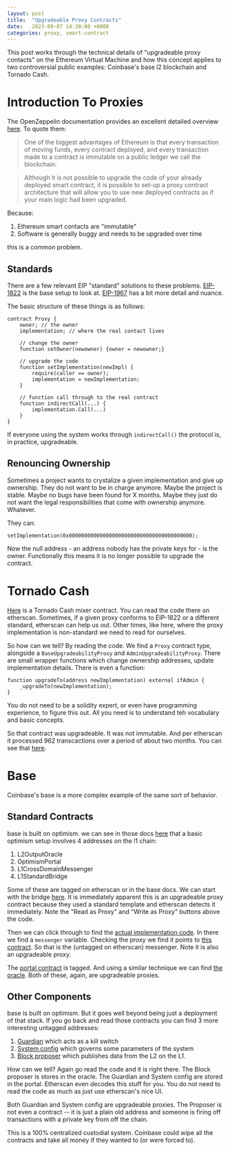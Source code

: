 ```yaml
---
layout: post
title:  "Upgradeable Proxy Contracts"
date:   2023-09-07 14:30:00 +0800
categories: proxy, smart-contract
---
```


This post works through the technical details of "upgradeable proxy contacts" on the
Ethereum Virtual Machine and how this concept applies to two controversial public examples:
Coinbase's base l2 blockchain and Tornado Cash.

# Introduction To Proxies

The OpenZeppelin documentation provides an excellent detailed overview [here](https://blog.openzeppelin.com/proxy-patterns).
To quote them:

> One of the biggest advantages of Ethereum is that every transaction of moving funds, every contract deployed, and every transaction made to a contract is immutable on a public ledger we call the blockchain. 

> Although it is not possible to upgrade the code of your already deployed smart contract, it is possible to set-up a proxy contract architecture that will allow you to use new deployed contracts as if your main logic had been upgraded.

Because:
1. Ethereum smart contacts are "immutable"
2. Software is generally buggy and needs to be upgraded over time

this is a common problem.

## Standards

There are a few relevant EIP "standard" solutions to these problems.
[EIP-1822](https://eips.ethereum.org/EIPS/eip-1822) is the base setup to look at.
[EIP-1967](https://eips.ethereum.org/EIPS/eip-1967) has a bit more detail and nuance.

The basic structure of these things is as follows:
```solidity
contract Proxy {
    owner; // the owner
    implementation; // where the real contact lives

    // change the owner
    function setOwner(newowner) {owner = newowner;}

    // upgrade the code
    function setImplementation(newImpl) {
        require(caller == owner);
        implementation = newImplementation;
    }

    // function call through to the real contract
    function indirectCall(...) {
        implementation.Call(...)
    }
}
```
If everyone using the system works through ```indirectCall()``` the protocol is, in practice,
upgradeable.

## Renouncing Ownership
Sometimes a project wants to crystalize a given implementation and give up ownership.
They do not want to be in charge anymore.
Maybe the project is stable. Maybe no bugs have been found for X months.
Maybe they just do not want the legal responsibilities that come with ownership anymore.
Whatever.

They can:
```solidity
setImplementation(0x0000000000000000000000000000000000000000);
```

Now the null address - an address nobody has the private keys for - is the owner.
Functionally this means it is no longer possible to upgrade the contract.

# Tornado Cash

[Here](https://etherscan.io/address/0xb541fc07bc7619fd4062a54d96268525cbc6ffef#code) is a Tornado Cash mixer contract.
You can read the code there on etherscan.
Sometimes, if a given proxy conforms to EIP-1822 or a different standard, etherscan can help us out.
Other times, like here, where the proxy implementation is non-standard we need to read for ourselves.

So how can we tell? By reading the code.
We find a ```Proxy``` contract type, alongside a ```BaseUpgradeabilityProxy```
and ```AdminUpgradeabilityProxy```.
There are small wrapper functions which change ownership addresses, update implementation details.
There is even a function:
```solidity
function upgradeTo(address newImplementation) external ifAdmin {
    _upgradeTo(newImplementation);
}
```
You do not need to be a solidity expert, or even have programming experience, to figure this out.
All you need is to understand teh vocabulary and basic concepts.

So that contract was upgradeable. It was not immutable.
And per etherscan it processed 962 transcactions over a period of about two months.
You can see that [here](https://etherscan.io/txs?a=0xb541fc07bc7619fd4062a54d96268525cbc6ffef&p=1).

# Base

Coinbase's base is a more complex example of the same sort of behavior.

## Standard Contracts
base is built on optimism. we can see in those docs [here](https://community.optimism.io/docs/protocol/protocol-2.0/#)
that a basic optimism setup involves 4 addresses on the l1 chain:
1. L2OutputOracle
2. OptimismPortal
3. L1CrossDomainMessenger
4. L1StandardBridge

Some of these are tagged on etherscan or in the base docs.
We can start with the bridge [here](https://etherscan.io/address/0x3154cf16ccdb4c6d922629664174b904d80f2c35#readProxyContract).
It is immediately apparent this is an upgradeable proxy contract because they used a standard template
and etherscan detects it immediately. Note the "Read as Proxy" and "Write as Proxy" buttons above the code.

Then we can click through to find the [actual implementation code](https://etherscan.io/address/0x3f3c0f6bc115e698e35038e1759e9c31032e590c#code).
In there we find a ```messenger``` variable.
Checking the proxy we find it points to [this contract](https://etherscan.io/address/0x866E82a600A1414e583f7F13623F1aC5d58b0Afa#code).
So that is the (untagged on etherscan) messenger.
Note it is also an upgradeable proxy.

The [portal contract](https://etherscan.io/address/0x49048044d57e1c92a77f79988d21fa8faf74e97e#readProxyContract) is tagged.
And using a similar technique we can find [the oracle](https://etherscan.io/address/0x56315b90c40730925ec5485cf004d835058518A0).
Both of these, again, are upgradeable proxies.

## Other Components

base is built on optimism.
But it goes well beyond being just a deployment of that stack.
If you go back and read those contracts you can find 3 more interesting untagged addresses:
1. [Guardian](https://etherscan.io/address/0x14536667Cd30e52C0b458BaACcB9faDA7046E056) which acts as a kill switch
2. [System config](https://etherscan.io/address/0x73a79Fab69143498Ed3712e519A88a918e1f4072#readProxyContract) which governs some parameters of the system
3. [Block proposer](https://etherscan.io/address/0x642229f238fb9de03374be34b0ed8d9de80752c5) which publishes data from the L2 on the L1.

How can we tell?
Again go read the code and it is right there.
The Block proposer is stores in the oracle.
The Guardian and System config are stored in the portal.
Etherscan even decodes this stuff for you. You do not need to read the code as much as just use
etherscan's nice UI.

Both Guardian and System config are upgradeable proxies.
The Proposer is not even a contract -- it is just a plain old address and someone is firing off
transactions with a private key from off the chain.

This is a 100% centralized custodial system.
Coinbase could wipe all the contracts and take all money if they wanted to (or were forced to).